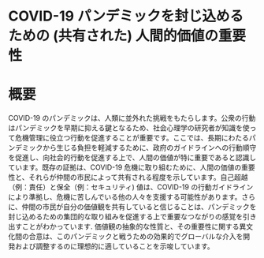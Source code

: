 # COVID-19 パンデミックを封じ込めるための (共有された) 人間的価値の重要性
# 概要
COVID-19 のパンデミックは、人類に並外れた挑戦をもたらします。公衆の行動はパンデミックを早期に抑える鍵となるため、社会心理学の研究者が知識を使って危機管理に役立つ行動を促進することが重要です。ここでは、長期にわたるパンデミックから生じる負担を軽減するために、政府のガイドラインへの行動順守を促進し、向社会的行動を促進する上で、人間の価値が特に重要であると認識しています。既存の証拠は、COVID-19 危機に取り組むために、人間の価値の重要性と、それらが仲間の市民によって共有される程度を示しています。自己超越（例：責任）と保全（例：セキュリティ) 値は、COVID-19 の行動ガイドラインにより準拠し、危機に苦しんでいる他の人々を支援する可能性があります。さらに、仲間の市民が自分の価値観を共有していると信じることは、パンデミックを封じ込めるための集団的な取り組みを促進する上で重要なつながりの感覚を引き出すことがわかっています. 価値観の抽象的な性質と、その重要性に関する異文化間の合意は、このパンデミックと戦うための効果的でグローバルな介入を開発および調整するのに理想的に適していることを示唆しています。  